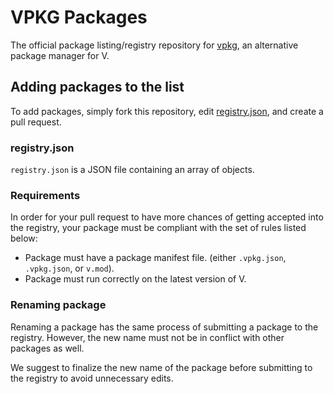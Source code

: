 # VPKG Packages
The official package listing/registry repository for [vpkg](https://github.com/v-pkg/vpkg), an alternative package manager for V.

## Adding packages to the list
To add packages, simply fork this repository, edit [registry.json](registry.json), and create a pull request.

### registry.json
`registry.json` is a JSON file containing an array of objects. 

### Requirements
In order for your pull request to have more chances of getting accepted into the registry, your package must be compliant with the set of rules listed below:

- Package must have a package manifest file. (either `.vpkg.json`, `.vpkg.json`, or `v.mod`).
- Package must run correctly on the latest version of V.

### Renaming package
Renaming a package has the same process of submitting a package to the registry. However, the new name must not be in conflict with other packages as well.

We suggest to finalize the new name of the package before submitting to the registry to avoid unnecessary edits.